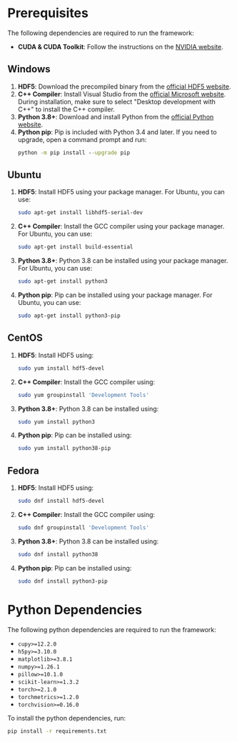# Prerequisites
The following dependencies are required to run the framework:

- **CUDA & CUDA Toolkit**: Follow the instructions on the [NVIDIA website](https://developer.nvidia.com/cuda-downloads).

## Windows
1. **HDF5**: Download the precompiled binary from the [official HDF5 website](https://www.hdfgroup.org/downloads/hdf5/).
2. **C++ Compiler**: Install Visual Studio from the [official Microsoft website](https://visualstudio.microsoft.com/downloads/). During installation, make sure to select "Desktop development with C++" to install the C++ compiler.
3. **Python 3.8+**: Download and install Python from the [official Python website](https://www.python.org/downloads/).
4. **Python pip**: Pip is included with Python 3.4 and later. If you need to upgrade, open a command prompt and run:
    ```cmd
    python -m pip install --upgrade pip
    ```

## Ubuntu
1. **HDF5**: Install HDF5 using your package manager. For Ubuntu, you can use:
    ```bash
    sudo apt-get install libhdf5-serial-dev
    ```
2. **C++ Compiler**: Install the GCC compiler using your package manager. For Ubuntu, you can use:
    ```bash
    sudo apt-get install build-essential
    ```
3. **Python 3.8+**: Python 3.8 can be installed using your package manager. For Ubuntu, you can use:
    ```bash
    sudo apt-get install python3
    ```
4. **Python pip**: Pip can be installed using your package manager. For Ubuntu, you can use:
    ```bash
    sudo apt-get install python3-pip
    ```

## CentOS
1. **HDF5**: Install HDF5 using:
    ```bash
    sudo yum install hdf5-devel
    ```
2. **C++ Compiler**: Install the GCC compiler using:
    ```bash
    sudo yum groupinstall 'Development Tools'
    ```
3. **Python 3.8+**: Python 3.8 can be installed using:
    ```bash
    sudo yum install python3
    ```
4. **Python pip**: Pip can be installed using:
    ```bash
    sudo yum install python38-pip
    ```

## Fedora
1. **HDF5**: Install HDF5 using:
    ```bash
    sudo dnf install hdf5-devel
    ```
2. **C++ Compiler**: Install the GCC compiler using:
    ```bash
    sudo dnf groupinstall 'Development Tools'
    ```
3. **Python 3.8+**: Python 3.8 can be installed using:
    ```bash
    sudo dnf install python38
    ```
4. **Python pip**: Pip can be installed using:
    ```bash
    sudo dnf install python3-pip
    ```

# Python Dependencies
The following python dependencies are required to run the framework:
- `cupy>=12.2.0`
- `h5py>=3.10.0`
- `matplotlib>=3.8.1`
- `numpy>=1.26.1`
- `pillow>=10.1.0`
- `scikit-learn>=1.3.2`
- `torch>=2.1.0`
- `torchmetrics>=1.2.0`
- `torchvision>=0.16.0`

To install the python dependencies, run:
```bash
pip install -r requirements.txt
```
